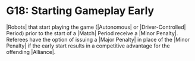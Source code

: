 # G18: Starting Gameplay Early

|Robots| that start playing the game (|Autonomous| or |Driver-Controlled|
Period) prior to the start of a |Match| Period receive a |Minor Penalty|.
Referees have the option of issuing a |Major Penalty| in place of the |Minor
Penalty| if the early start results in a competitive advantage for the offending
|Alliance|.
